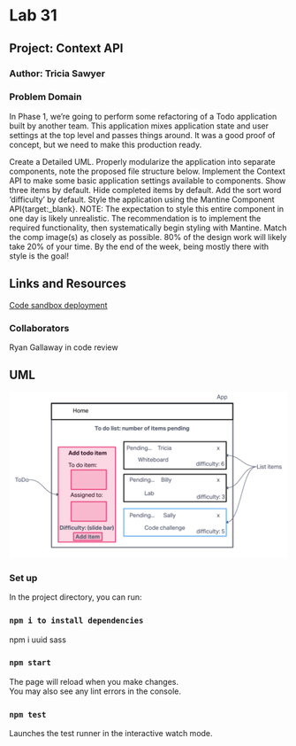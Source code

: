 # Lab 31

## Project: Context API

### Author: Tricia Sawyer

### Problem Domain

In Phase 1, we’re going to perform some refactoring of a Todo application built by another team. This application mixes application state and user settings at the top level and passes things around. It was a good proof of concept, but we need to make this production ready.

Create a Detailed UML.
Properly modularize the application into separate components, note the proposed file structure below.
Implement the Context API to make some basic application settings available to components.
Show three items by default.
Hide completed items by default.
Add the sort word ‘difficulty’ by default.
Style the application using the Mantine Component API{target:_blank}.
NOTE: The expectation to style this entire component in one day is likely unrealistic. The recommendation is to implement the required functionality, then systematically begin styling with Mantine. Match the comp image(s) as closely as possible. 80% of the design work will likely take 20% of your time. By the end of the week, being mostly there with style is the goal!

## Links and Resources

[Code sandbox deployment](https://37pthk-3000.csb.app/)

### Collaborators

Ryan Gallaway in code review

## UML

![UML](./assets/lab31-UML.png)

### Set up

In the project directory, you can run:

### `npm i to install dependencies`

npm i uuid sass

### `npm start`

The page will reload when you make changes.\
You may also see any lint errors in the console.

### `npm test`

Launches the test runner in the interactive watch mode.
